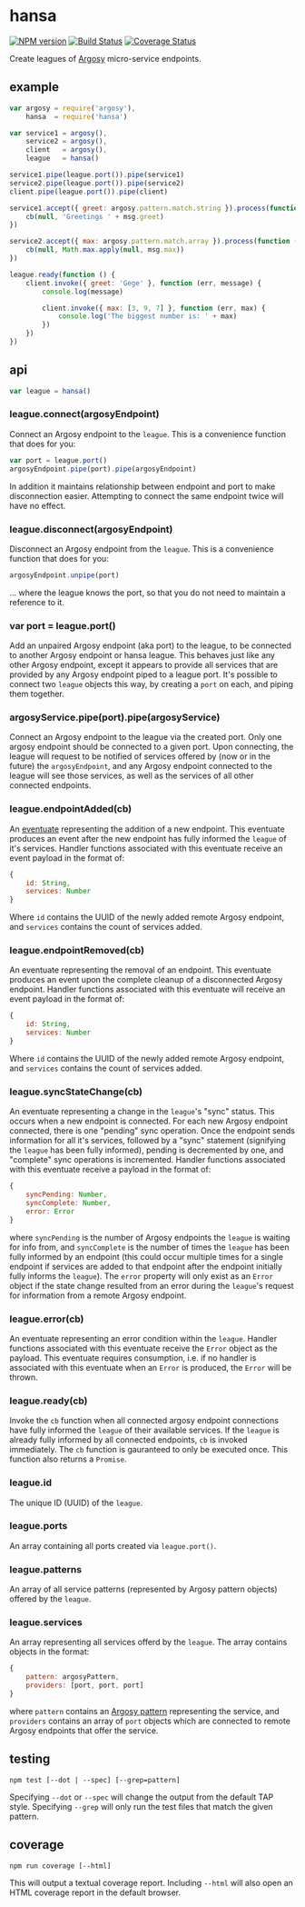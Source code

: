 # hansa

[![NPM version](https://badge.fury.io/js/hansa.png)](http://badge.fury.io/js/hansa)
[![Build Status](https://travis-ci.org/jasonpincin/hansa.svg?branch=master)](https://travis-ci.org/jasonpincin/hansa)
[![Coverage Status](https://coveralls.io/repos/jasonpincin/hansa/badge.png?branch=master)](https://coveralls.io/r/jasonpincin/hansa?branch=master)

Create leagues of [Argosy](https://github.com/jasonpincin/argosy) micro-service endpoints.

## example

```javascript
var argosy = require('argosy'),
    hansa  = require('hansa')

var service1 = argosy(),
    service2 = argosy(),
    client   = argosy(),
    league   = hansa()

service1.pipe(league.port()).pipe(service1)
service2.pipe(league.port()).pipe(service2)
client.pipe(league.port()).pipe(client)

service1.accept({ greet: argosy.pattern.match.string }).process(function (msg, cb) {
    cb(null, 'Greetings ' + msg.greet)
})

service2.accept({ max: argosy.pattern.match.array }).process(function (msg, cb) {
    cb(null, Math.max.apply(null, msg.max))
})

league.ready(function () {
    client.invoke({ greet: 'Gege' }, function (err, message) {
        console.log(message)

        client.invoke({ max: [3, 9, 7] }, function (err, max) {
            console.log('The biggest number is: ' + max)
        })
    })
})
```

## api

```javascript
var league = hansa()
```

### league.connect(argosyEndpoint)

Connect an Argosy endpoint to the `league`. This is a convenience function that does for you:

```javascript
var port = league.port()
argosyEndpoint.pipe(port).pipe(argosyEndpoint)
```

In addition it maintains relationship between endpoint and port to make disconnection easier. Attempting to connect the same endpoint twice will have no effect.

### league.disconnect(argosyEndpoint)

Disconnect an Argosy endpoint from the `league`. This is a convenience function that does for you:

```javascript
argosyEndpoint.unpipe(port)
```

... where the league knows the port, so that you do not need to maintain a reference to it. 

### var port = league.port()

Add an unpaired Argosy endpoint (aka port) to the league, to be connected to another Argosy endpoint or hansa league. This behaves just like any other Argosy endpoint, except it appears to provide all services that are provided by any Argosy endpoint piped to a league port. It's possible to connect two `league` objects this way, by creating a `port` on each, and piping them together. 

### argosyService.pipe(port).pipe(argosyService)

Connect an Argosy endpoint to the league via the created port. Only one argosy endpoint should be connected to a given port. Upon connecting, the league will request to be notified of services offered by (now or in the future) the `argosyEndpoint`, and any Argosy endpoint connected to the league will see those services, as well as the services of all other connected endpoints.

### league.endpointAdded(cb)

An [eventuate](https://github.com/jasonpincin/eventuate) representing the addition of a new endpoint. This eventuate produces an event after the new endpoint has fully informed the `league` of it's services. Handler functions associated with this eventuate receive an event payload in the format of:

```javascript
{
    id: String,
    services: Number
}
```

Where `id` contains the UUID of the newly added remote Argosy endpoint, and `services` contains the count of services added.

### league.endpointRemoved(cb)

An eventuate representing the removal of an endpoint. This eventuate produces an event upon the complete cleanup of a disconnected Argosy endpoint. Handler functions associated with this eventuate will receive an event payload in the format of:

```javascript
{
    id: String,
    services: Number
}
```

Where `id` contains the UUID of the newly added remote Argosy endpoint, and `services` contains the count of services added.

### league.syncStateChange(cb)

An eventuate representing a change in the `league`'s "sync" status. This occurs when a new endpoint is connected. For each new Argosy endpoint connected, there is one "pending" sync operation. Once the endpoint sends information for all it's services, followed by a "sync" statement (signifying the `league` has been fully informed), pending is decremented by one, and "complete" sync operations is incremented. Handler functions associated with this eventuate receive a payload in the format of: 

```javascript
{
    syncPending: Number,
    syncComplete: Number,
    error: Error
}
```

where `syncPending` is the number of Argosy endpoints the `league` is waiting for info from, and `syncComplete` is the number of times the `league` has been fully informed by an endpoint (this could occur multiple times for a single endpoint if services are added to that endpoint after the endpoint initially fully informs the `league`). The `error` property will only exist as an `Error` object if the state change resulted from an error during the `league`'s request for information from a remote Argosy endpoint.

### league.error(cb)

An eventuate representing an error condition within the `league`. Handler functions associated with this eventuate receive the `Error` object as the payload. This eventuate requires consumption, i.e. if no handler is associated with this eventuate when an `Error` is produced, the `Error` will be thrown.

### league.ready(cb)

Invoke the `cb` function when all connected argosy endpoint connections have fully informed the `league` of their available services. If the `league` is already fully informed by all connected endpoints, `cb` is invoked immediately. The `cb` function is gauranteed to only be executed once. This function also returns a `Promise`.

### league.id

The unique ID (UUID) of the `league`.

### league.ports

An array containing all ports created via `league.port()`.

### league.patterns

An array of all service patterns (represented by Argosy pattern objects) offered by the `league`. 

### league.services

An array representing all services offerd by the `league`. The array contains objects in the format:

```javascript
{
    pattern: argosyPattern,
    providers: [port, port, port]
}
```

where `pattern` contains an [Argosy pattern](https://github.com/jasonpincin/argosy-pattern) representing the service, and `providers` contains an array of `port` objects which are connected to remote Argosy endpoints that offer the service.

## testing

`npm test [--dot | --spec] [--grep=pattern]`

Specifying `--dot` or `--spec` will change the output from the default TAP style. 
Specifying `--grep` will only run the test files that match the given pattern.

## coverage

`npm run coverage [--html]`

This will output a textual coverage report. Including `--html` will also open 
an HTML coverage report in the default browser.
